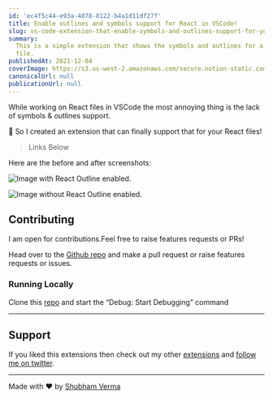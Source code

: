 ```yaml
---
id: 'ec4f5c44-e93a-4878-8122-b4a1d11df27f'
title: Enable outlines and symbols support for React in VSCode!
slug: vs-code-extension-that-enable-symbols-and-outlines-support-for-your-react-files
summary:
  This is a simple extension that shows the symbols and outlines for a React
  file.
publishedAt: 2021-12-04
coverImage: https://s3.us-west-2.amazonaws.com/secure.notion-static.com/effe4bf4-8bd9-46c7-80ac-627afa89a09c/response.png?X-Amz-Algorithm=AWS4-HMAC-SHA256&X-Amz-Content-Sha256=UNSIGNED-PAYLOAD&X-Amz-Credential=AKIAT73L2G45EIPT3X45%2F20220726%2Fus-west-2%2Fs3%2Faws4_request&X-Amz-Date=20220726T030344Z&X-Amz-Expires=3600&X-Amz-Signature=c06abc5ae980104495ca00328cc4288661dd3beaa87b01ed509fadf0e8c56c9d&X-Amz-SignedHeaders=host&x-id=GetObject
canonicalUrl: null
publicationUrl: null
---
```


While working on React files in VSCode the most annoying thing is the lack of
symbols & outlines support.

🎉 So I created an extension that can finally support that for your React files!

> Links Below

Here are the before and after screenshots:

![Image with React Outline enabled.](https://cdn.hashnode.com/res/hashnode/image/upload/v1638578318646/mQqcc9dmi.png)

![Image without React Outline enabled.](https://cdn.hashnode.com/res/hashnode/image/upload/v1638578313783/mrVx5YR-2.png)

## Contributing

I am open for contributions.Feel free to raise features requests or PRs!

Head over to the
[Github repo](https://github.com/ShubhamVerma1811/vscode-react-outline) and make
a pull request or raise features requests or issues.

### Running Locally

Clone this [repo](https://github.com/ShubhamVerma1811/vscode-react-outline) and
start the “Debug: Start Debugging” command

---

## Support

If you liked this extensions then check out my other
[extensions](https://marketplace.visualstudio.com/publishers/ShubhamVerma18) and
[follow me on twitter](https://shbm.fyi/tw).

---

Made with ❤️ by [Shubham Verma](https://shbm.fyi/)
